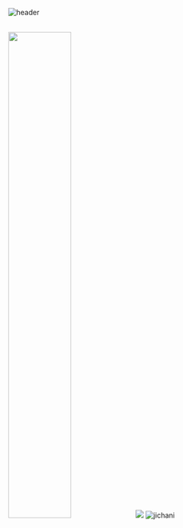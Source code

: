 ![header](https://capsule-render.vercel.app/api?type=waving&color=gradient&height=120&animation=fadeIn&section=footer&text=Hi👋,%20I'm%20jichan&fontAlign=65)

<br/>

<span>
  <img src="https://github-readme-stats.vercel.app/api?username=jichani&theme=tokyonight&show_icons=true" width="50%" />
</span>
<span>
  <img src="https://github-readme-stats.vercel.app/api/top-langs/?username=jichani&exclude_repo=jichani.github.io&layout=compact&theme=tokyonight" />
</span>
<span>
  <img src="https://komarev.com/ghpvc/?username=jichani&label=Profile%20views&color=575757&style=plastic" alt="jichani" />
</span>

<!--
**jichani/jichani** is a ✨ _special_ ✨ repository because its `README.md` (this file) appears on your GitHub profile.

Here are some ideas to get you started:

- 🔭 I’m currently working on ...
- 🌱 I’m currently learning ...
- 👯 I’m looking to collaborate on ...
- 🤔 I’m looking for help with ...
- 💬 Ask me about ...
- 📫 How to reach me: ...
- 😄 Pronouns: ...
- ⚡ Fun fact: ...
-->
